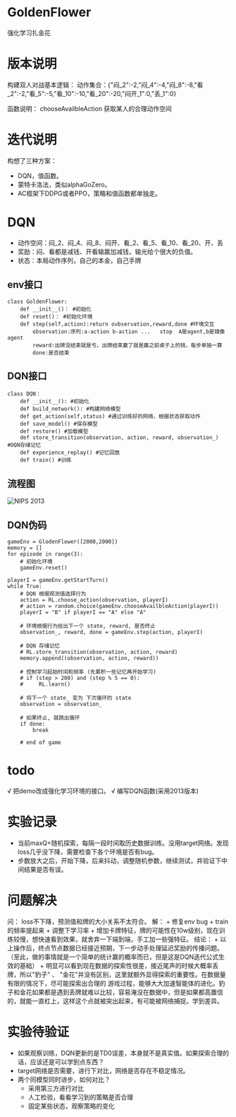 # GoldenFlower
强化学习扎金花

# 版本说明
构建双人对战基本逻辑：
动作集合：{"闷_2":-2,"闷_4":-4,"闷_8":-8,"看_2":-2,"看_5":-5,"看_10":-10,"看_20":-20,"闷开_1":0,"丢_1":0}

函数说明：
chooseAvailbleAction 获取某人的合理动作空间

# 迭代说明
构想了三种方案：
+ DQN，值函数。
+ 蒙特卡洛法，类似alphaGoZero。
+ AC框架下DDPG或者PPO，策略和值函数都单独走。

# DQN
+ 动作空间：闷_2、闷_4、闷_8、闷开、看_2、看_5、看_10、看_20、开、丢
+ 奖励：闷、看都是减钱、开看输赢加减钱，输光给个很大的负值。
+ 状态：本局动作序列，自己的本金，自己手牌

## env接口
    class GoldenFlower:
        def __init__()： #初始化
        def reset()： #初始化环境
        def step(self,action):return ovbservation,reward,done #环境交互
            observation:序列:a-action b-action ...   stop  A是agent,b是镜像agent
            reward:出牌没结束就是亏，出牌结束赢了就是赢之前桌子上的钱，每步单独一算
            done:是否结束
## DQN接口
    class DQN：
        def __init__(): #初始化
        def build_network(): #构建网络模型
        def get_action(self,status) #通过训练好的网络，根据状态获取动作
        def save_model() #保存模型
        def restore() #加载模型
        def store_transition(observation, action, reward, observation_) #DQN存储记忆
        def experience_replay() #记忆回放
        def train() #训练

## 流程图
![NIPS 2013](https://img-blog.csdn.net/20170612221532013?watermark/2/text/aHR0cDovL2Jsb2cuY3Nkbi5uZXQvdTAxMzIzNjk0Ng==/font/5a6L5L2T/fontsize/400/fill/I0JBQkFCMA==/dissolve/70/gravity/SouthEast)

## DQN伪码
    gameEnv = GlodenFlower([2000,2000])
    memory = []
    for episode in range(3):
        # 初始化环境
        gameEnv.reset()

    playerI = gameEnv.getStartTurn()
    while True:
        # DQN 根据观测值选择行为
        action = RL.choose_action(observation, playerI)
        # action = random.choice(gameEnv.chooseAvailbleAction(playerI))
        playerI = "B" if playerI == "A" else "A"

        # 环境根据行为给出下一个 state, reward, 是否终止
        observation_, reward, done = gameEnv.step(action, playerI)

        # DQN 存储记忆
        # RL.store_transition(observation, action, reward)
        memory.append((observation, action, reward))

        # 控制学习起始时间和频率 (先累积一些记忆再开始学习)
        # if (step > 200) and (step % 5 == 0):
        #     RL.learn()

        # 将下一个 state_ 变为 下次循环的 state
        observation = observation_

        # 如果终止, 就跳出循环
        if done:
            break

        # end of game


# todo
√ 把demo改成强化学习环境的接口。
√ 编写DQN函数(采用2013版本)

# 实验记录
+ 当前maxQ+随机探索，每隔一段时间取历史数据训练。没用target网络。发现loss几乎没下降，需要检查下各个环境是否有bug。
+ 步数放大之后，开始下降，后来抖动，调整随机参数，继续测试，并验证下中间结果是否有误。

# 问题解决
问： loss不下降，预测值和牌的大小关系不太符合。
解：
    + 修复env bug
    + train的频率提起来
    + 调整下学习率
    + 增加卡牌特征，牌的可能性在10w级别，现在训练较慢，想快速看到效果，就舍弃一下端到端，手工加一些强特征。
结论：
    + 以上操作后，终点节点数据已经接近预期，下一步动手处理延迟奖励的传播问题。（至此，做的事情就是一个简单的统计赢的概率而已，但是这是DQN迭代公式生效的基础）
    + 明显可以看到现在数据的探索性很差，接近尾声的时候大概率丢牌，所以"豹子" 、 "金花"并没有区别，这里就额外显得探索的重要性。在数据量有限的情况下，尽可能探索出合理的
    游戏过程，能够大大加速智能体的进化。豹子和金花如果都是遇到丢牌就难以比较，容易淹没在数据中，但是如果都高置信的，就能一直杠上，这样这个点就被突出起来，有可能被网络捕捉。学到差异。


# 实验待验证
+ 如果观察训练，DQN更新的是TD0误差，本身就不是真实值。如果探索合理的话，应该还是可以学到点东西？
+ target网络是否需要，进行下对比，网络是否存在不稳定情况。
+ 两个同模型同时进步，如何对比？
    + 采用第三方进行对比
    + 人工检验，看看学习到的策略是否合理
    + 固定某些状态，观察策略的变化
